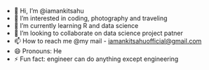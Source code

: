 - 👋 Hi, I’m @iamankitsahu
- 👀 I’m interested in coding, photography and traveling
- 🌱 I’m currently learning R and data science
- 💞️ I’m looking to collaborate on data science project patner
- 📫 How to reach me @my mail - iamankitsahuofficial@gmail.com
- 😄 Pronouns: He
- ⚡ Fun fact: engineer can do anything except engineering

<!---
iamankitsahu/iamankitsahu is a ✨ special ✨ repository because its `README.md` (this file) appears on your GitHub profile.
You can click the Preview link to take a look at your changes.
--->
